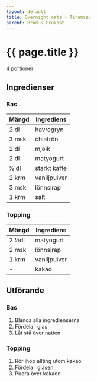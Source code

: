 ```yaml
---
layout: default
title: Overnight oats - Tiramisu
parent: Bröd & Frukost
---
```


# {{ page.title }}

4 portioner
## Ingredienser

### Bas

Mängd|Ingrediens
------------ | -------------
2 dl|havregryn
3 msk|chiafrön
2 dl|mjölk
2 dl|matyogurt
½ dl|starkt kaffe
2 krm|vaniljpulver
3 msk|lönnsirap
1 krm|salt

### Topping


Mängd|Ingrediens
------------ | -------------
2 ½dl|matyogurt
2 msk|lönnsirap
1 krm|vaniljpulver
\-|kakao

## Utförande

### Bas
1. Blanda alla ingredienserna
2. Fördela i glas
3. Låt stå över natten

### Topping
1. Rör ihop allting utom kakao
2. Fördela i glasen
3. Pudra över kakaon

